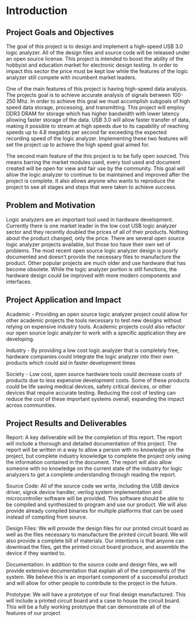 # Introduction #

## Project Goals and Objectives ##

The goal of this project is to design and implement a high-speed USB 3.0 logic analyzer. All of the design files and source code will be released under an open source license. This project is intended to boost the ability of the hobbyist and education market for electronic design testing. In order to impact this sector the price must be kept low while the features of the logic analyzer still compete with incumbent market leaders.

One of the main features of this project is having high-speed data analysis. The projects goal is to achieve accurate analysis of signals between 100- 250 Mhz. In order to achieve this goal we must accomplish subgoals of high speed data storage, processing, and transmitting. This project will employ DDR3 DRAM for storage which has higher bandwidth with lower latency allowing faster storage of the data. USB 3.0 will allow faster transfer of data, making it possible to stream at high speeds due to its capability of reaching speeds up to 4.8 megabits per second far exceeding the expected recording speed of the logic analyzer. Implementing these two features will set the project up to achieve the high speed goal aimed for.

The second main feature of the this project is to be fully open sourced. This means barring the market modules used, every tool used and document created will be open for view and fair use by the community. This goal will allow the logic analyzer to continue to be maintained and improved after the project is complete. It also allows anyone who wants to reproduce the project to see all stages and steps that were taken to achieve success.


## Problem and Motivation ##

Logic analyzers are an important tool used in hardware development. Currently there is one market leader in the low cost USB logic analyzer sector and they recently doubled the prices of all of their products. Nothing about the product changed, only the price. There are several open source logic analyzer projects available, but those too have their own set of problems. The most recent open source logic analyzer design is poorly documented and doesn’t provide the necessary files to manufacture the product. Other popular projects are much older and use hardware that has become obsolete. While the logic analyzer portion is still functions, the hardware design could be improved with more modern components and interfaces.

## Project Application and Impact ##

Academic - Providing an open source logic analyzer project could allow for other academic projects the tools necessary to test new designs without relying on expensive industry tools. Academic projects could also refactor our open source logic analyzer to work with a specific application they are developing.

Industry - By providing a low cost logic analyzer that is completely free, hardware companies could integrate the logic analyzer into their own products which could aid in faster development times

Society - Low cost, open source hardware tools could decrease costs of products due to less expensive development costs. Some of these products could be life saving medical devices, safety critical devices, or other devices that require accurate testing. Reducing the cost of testing can reduce the cost of these important systems overall, expanding the impact across communities.


## Project Results and Deliverables ##

Report: A key deliverable will be the completion of this report. The report will include a thorough and detailed documentation of this project. The report will be written in a way to allow a person with no knowledge on the project, but complete industry knowledge to complete the project only using the information contained in the document. The report will also allow someone with no knowledge on the current state of the industry for logic analyzers to get a complete understanding through reading the report.

Source Code: All of the source code we write, including the USB device driver, sigrok device handler, verilog system implementation and  microcontroller software will be provided. This software should be able to be compiled and synthesized to program and use our product. We will also provide already compiled binaries for multiple platforms that can be used instead of compiling from source.

Design Files: We will provide the design files for our printed circuit board as well as the files necessary to manufacture the printed circuit board. We will also provide a complete bill of materials. Our intentions is that anyone can download the files, get the printed circuit board produce, and assemble the device if they wanted to.

Documentation: In addition to the source code and design files, we will provide extensive documentation that explain all of the components of the system. We believe this is an important component of a successful product and will allow for other people to contribute to the project in the future.

Prototype: We will have a prototype of our final design manufactured. This will include a printed circuit board and a case to house the circuit board. This will be a fully working prototype that can demonstrate all of the features of our project
